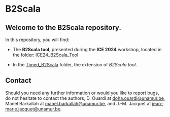 # B2Scala

## Welcome to the **B2Scala** repository.

In this repository, you will find:

- The **B2Scala tool**, presented during the **ICE 2024** workshop, located in the folder: [ICE24_B2Scala_Tool](./ICE24_B2Scala_Tool)

- In the [Timed_B2Scala](./Timed_B2Scala) folder, the extension of *B2Scala tool*.

## Contact

Should you need any further information or would you like to report bugs, do not hesitate to contact the authors, 
D. Ouardi at doha.ouardi@unamur.be, Manel Barkallah at manel.barkallah@unamur.be, and J.-M. Jacquet at jean-marie.jacquet@unamur.be.
